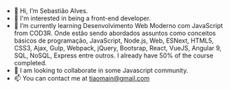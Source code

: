 - 👋 Hi, I’m Sebastião Alves.
- 👀 I'm interested in being a front-end developer.
- 🌱 I’m currently learning Desenvolvimento Web Moderno com JavaScript from COD3R. Onde estão sendo abordados assuntos como conceitos básicos de programação, JavaScript, Node.js, Web, ESNext, HTML5, CSS3, Ajax, Gulp, Webpack, jQuery, Bootsrap, React, VueJS, Angular 9, SQL, NoSQL, Express entre outros. I already have 50% of the course completed.
- 💞️ I am looking to collaborate in some Javascript community.
- 📫 You can contact me at tiaomain@gmail.com

<!---
Tiaomain/Tiaomain is a ✨ special ✨ repository because its `README.md` (this file) appears on your GitHub profile.
You can click the Preview link to take a look at your changes.
--->
